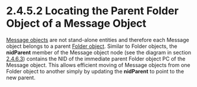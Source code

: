 <html dir="LTR" xmlns:mshelp="http://msdn.microsoft.com/mshelp" xmlns:ddue="http://ddue.schemas.microsoft.com/authoring/2003/5" xmlns:xlink="http://www.w3.org/1999/xlink" xmlns:tool="http://www.microsoft.com/tooltip">
    <head>
        <meta http-equiv="Content-Type" content="text/html; CHARSET=utf-8"></meta>
        <meta name="save" content="history"></meta>
        <title>2.4.5.2 Locating the Parent Folder Object of a Message Object</title>
        <xml>
            <mshelp:toctitle title="2.4.5.2 Locating the Parent Folder Object of a Message Object"></mshelp:toctitle>
            <mshelp:rltitle title="[MS-PST]: Locating the Parent Folder Object of a Message Object"></mshelp:rltitle>
            <mshelp:keyword index="A" term="cf4c8e64-c36b-4a79-96dc-14e47c1d22af"></mshelp:keyword>
            <mshelp:attr name="DCSext.ContentType" value="open specification"></mshelp:attr>
            <mshelp:attr name="AssetID" value="cf4c8e64-c36b-4a79-96dc-14e47c1d22af"></mshelp:attr>
            <mshelp:attr name="TopicType" value="kbRef"></mshelp:attr>
            <mshelp:attr name="DCSext.Title" value="[MS-PST]: Locating the Parent Folder Object of a Message Object" />
        </xml>
    </head>
    <body>
        <div id="header">
            <h1 class="heading">2.4.5.2 Locating the Parent Folder Object of a Message Object</h1>
        </div>
        <div id="mainSection">
            <div id="mainBody">
                <div id="allHistory" class="saveHistory"></div>
                <div id="sectionSection0" class="section" name="collapseableSection">
                    

<p><a href="08220cc9-69b1-4072-a2e7-2a0ff201d505.md#gt_b6c15d0c-d992-421d-ba96-99d3b63894cf">Message
objects</a> are not stand-alone entities and therefore each Message object
belongs to a parent <a href="08220cc9-69b1-4072-a2e7-2a0ff201d505.md#gt_0682daa7-c1b8-419b-8a32-6048833d0b72">Folder
object</a>. Similar to Folder objects, the <b>nidParent</b> member of the
Message object node (see the diagram in section <a href="f3fcc68c-53ee-4c2a-82d7-113e44f1fb3f.md">2.4.6.3</a>) contains the NID
of the immediate parent Folder object PC of the Message object. This allows efficient
moving of Message objects from one Folder object to another simply by updating
the <b>nidParent</b> to point to the new parent.</p>
                </div>
            </div>
        </div>
    </body>
</html>
